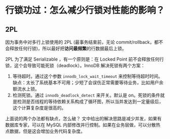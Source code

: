 # 行锁功过：怎么减少行锁对性能的影响？

## 2PL
因为事务中对多行上锁使用的 2PL (最事务结束前，无论 commit/rollback，都不会释放任何行锁)，所以最好把**访问最频繁**的行数据最后上锁。

2PL 为了满足 Serializable ，有一个原则是：在 Locked Point 前不会释放任何行锁，这个会导致可能死锁（deadlock）。InnoDB 解决死锁有两个方案：

1. 等待超时。通过这个参数 `innodb_lock_wait_timeout` 来控制等待超时时间。缺点：太长了系统基本不可用；少短了会误伤正常需要等待业务，比如用户余额流水上锁。
1. 检测死锁。通过 `innodb_deadlock_detect` 来开关。默认是 on。死锁的条件就是检测是否线程的等待依赖关系构成了循环图，所以当并发达到一定量级后，这个计算复杂度是很高的。

上面说的两个办法都有缺点，怎么破？
文中给出的解决思路是减少并发，如果有数据库专家，可以在 MySQL 内部修改并行控制。如果在业务层做，可以分散热点数据，但是这会增加业务代码复杂度。
